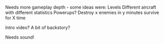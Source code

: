 Needs more gameplay depth - some ideas were:
Levels
Different aircraft with different statistics
Powerups?
Destroy x enemies in y minutes
survive for X time


Intro video? A bit of backstory?


Needs sound!